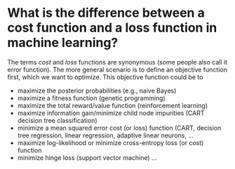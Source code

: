 # What is the difference between a cost function and a loss function in machine learning?

The terms *cost* and *loss* functions are synonymous (some people also call it error function). The more general scenario is to define an objective function first, which we want to optimize. This objective function could be to

- maximize the posterior probabilities (e.g., naive Bayes)
- maximize a fitness function (genetic programming)
- maximize the total reward/value function (reinforcement learning)
- maximize information gain/minimize child node impurities (CART decision tree classification)
- minimize a mean squared error cost (or loss) function (CART, decision tree regression, linear regression, adaptive linear neurons, ...
- maximize log-likelihood or minimize cross-entropy loss (or cost) function
- minimize hinge loss (support vector machine)
...
